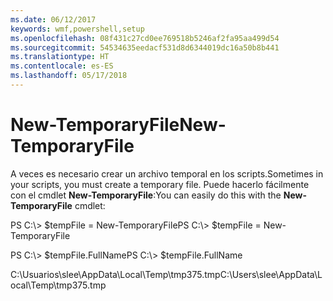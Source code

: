 ```yaml
---
ms.date: 06/12/2017
keywords: wmf,powershell,setup
ms.openlocfilehash: 08f431c27cd0ee769518b5246af2fa95aa499d54
ms.sourcegitcommit: 54534635eedacf531d8d6344019dc16a50b8b441
ms.translationtype: HT
ms.contentlocale: es-ES
ms.lasthandoff: 05/17/2018
---
```

# <a name="new-temporaryfile"></a><span data-ttu-id="050bb-102">New-TemporaryFile</span><span class="sxs-lookup"><span data-stu-id="050bb-102">New-TemporaryFile</span></span>
<span data-ttu-id="050bb-103">A veces es necesario crear un archivo temporal en los scripts.</span><span class="sxs-lookup"><span data-stu-id="050bb-103">Sometimes in your scripts, you must create a temporary file.</span></span> <span data-ttu-id="050bb-104">Puede hacerlo fácilmente con el cmdlet **New-TemporaryFile**:</span><span class="sxs-lookup"><span data-stu-id="050bb-104">You can easily do this with the **New-TemporaryFile** cmdlet:</span></span>

<span data-ttu-id="050bb-105">PS C:\\&gt; $tempFile = New-TemporaryFile</span><span class="sxs-lookup"><span data-stu-id="050bb-105">PS C:\\&gt; $tempFile = New-TemporaryFile</span></span>

<span data-ttu-id="050bb-106">PS C:\\&gt; $tempFile.FullName</span><span class="sxs-lookup"><span data-stu-id="050bb-106">PS C:\\&gt; $tempFile.FullName</span></span>

<span data-ttu-id="050bb-107">C:\\Usuarios\\slee\\AppData\\Local\\Temp\\tmp375.tmp</span><span class="sxs-lookup"><span data-stu-id="050bb-107">C:\\Users\\slee\\AppData\\Local\\Temp\\tmp375.tmp</span></span>
